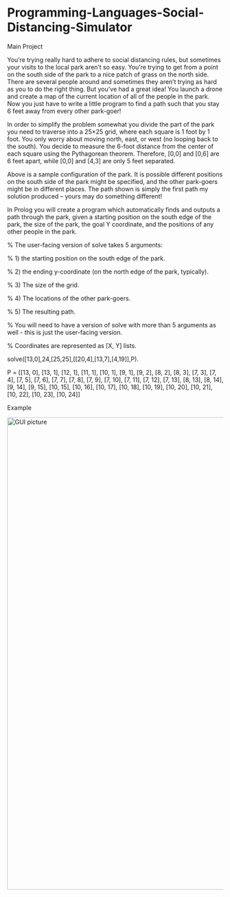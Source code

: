 # Programming-Languages-Social-Distancing-Simulator
Main Project

You’re trying really hard to adhere to social distancing rules, but sometimes your visits to the local park aren’t so easy. You’re trying to get from a point on the
south side of the park to a nice patch of grass on the north side. There are several people around and sometimes they aren’t trying as hard as you to do the right
thing. But you’ve had a great idea! You launch a drone and create a map of the current location of all of the people in the park. Now you just have to write a little
program to find a path such that you stay 6 feet away from every other park-goer!

In order to simplify the problem somewhat you divide the part of the park you need to traverse into a 25×25 grid, where each square is 1 foot by 1 foot. You only 
worry about moving north, east, or west (no looping back to the south). You decide to measure the 6-foot distance from the center of each square using the Pythagorean
theorem. Therefore, [0,0] and [0,6] are 6 feet apart, while [0,0] and [4,3] are only 5 feet separated.

Above is a sample configuration of the park. It is possible different positions on the south side of the park might be specified, and the other park-goers might be
in different places. The path shown is simply the first path my solution produced – yours may do something different!

In Prolog you will create a program which automatically finds and outputs a path through the park, given a starting position on the south edge of the park, the 
size of the park, the goal Y coordinate, and the positions of any other people in the park.

% The user-facing version of solve takes 5 arguments: 

% 1) the starting position on the south edge of the park.

% 2) the ending y-coordinate (on the north edge of the park, typically).

% 3) The size of the grid.

% 4) The locations of the other park-goers.

% 5) The resulting path.

% You will need to have a version of solve with more than 5 arguments as well - this is just the user-facing version. 

% Coordinates are represented as [X, Y] lists.

solve([13,0],24,[25,25],[[20,4],[13,7],[4,19]],P).

P = [[13, 0], [13, 1], [12, 1], [11, 1], [10, 1], [9, 1], [9, 2], [8, 2], [8, 3], [7, 3], [7, 4], [7, 5], [7, 6], [7, 7], [7, 8], [7, 9], [7, 10], [7, 11], [7, 12],
[7, 13], [8, 13], [8, 14], [9, 14], [9, 15], [10, 15], [10, 16], [10, 17], [10, 18], [10, 19], [10, 20], [10, 21], [10, 22], [10, 23], [10, 24]] 

Example

<img width="1097" alt="GUI picture" src="https://github.com/umangptl/Programming-Languages-Social-Distancing-Simulator/blob/main/distance.png">

